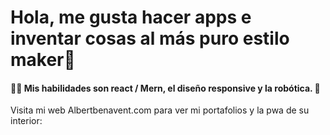 #  Hola, me gusta hacer apps e inventar cosas al más puro estilo maker👋
####  👨‍💻 Mis habilidades son react / Mern, el diseño responsive y la robótica. 🤖


Visita mi web Albertbenavent.com para ver mi portafolios y la pwa de su interior:


